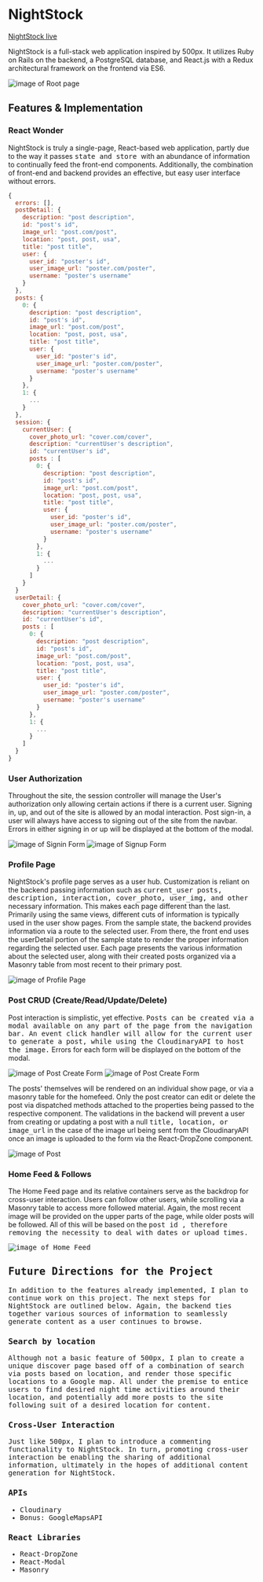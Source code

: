 # NightStock

[NightStock live][heroku]

[heroku]: http://nightstock.herokuapp.com/#/

NightStock is a full-stack web application inspired by 500px.  It utilizes Ruby on Rails on the backend, a PostgreSQL database, and React.js with a Redux architectural framework on the frontend via ES6.

![image of Root page](wireframes/RootPage.png)


## Features & Implementation

### React Wonder
NightStock is truly a single-page, React-based web application, partly due to the way it passes <tt> state and store </tt> with an abundance of information to continually feed the front-end components. Additionally, the combination of front-end and backend provides an effective, but easy user interface without errors.

```js
{
  errors: [],
  postDetail: {
    description: "post description",
    id: "post's id",
    image_url: "post.com/post",
    location: "post, post, usa",
    title: "post title",
    user: {
      user_id: "poster's id",
      user_image_url: "poster.com/poster",
      username: "poster's username"
    }
  },
  posts: {
    0: {
      description: "post description",
      id: "post's id",
      image_url: "post.com/post",
      location: "post, post, usa",
      title: "post title",
      user: {
        user_id: "poster's id",
        user_image_url: "poster.com/poster",
        username: "poster's username"
      }
    },
    1: {
      ...
    }
  },
  session: {
    currentUser: {
      cover_photo_url: "cover.com/cover",
      description: "currentUser's description",
      id: "currentUser's id",
      posts : [
        0: {
          description: "post description",
          id: "post's id",
          image_url: "post.com/post",
          location: "post, post, usa",
          title: "post title",
          user: {
            user_id: "poster's id",
            user_image_url: "poster.com/poster",
            username: "poster's username"
          }
        },
        1: {
          ...
        }
      ]
    }
  }
  userDetail: {
    cover_photo_url: "cover.com/cover",
    description: "currentUser's description",
    id: "currentUser's id",
    posts : [
      0: {
        description: "post description",
        id: "post's id",
        image_url: "post.com/post",
        location: "post, post, usa",
        title: "post title",
        user: {
          user_id: "poster's id",
          user_image_url: "poster.com/poster",
          username: "poster's username"
        }
      },
      1: {
        ...
      }
    ]
  }
}
```

### User Authorization
Throughout the site, the session controller will manage the User's authorization only allowing certain actions if there is a current user. Signing in, up, and out of the site is allowed by an modal interaction. Post sign-in, a user will always have access to signing out of the site from the navbar. Errors in either signing in or up will be displayed at the bottom of the modal.

![image of Signin Form](wireframes/Signin.png)
![image of Signup Form](wireframes/Signup.png)


### Profile Page
NightStock's profile page serves as a user hub. Customization is reliant on the backend passing information such as <tt> current_user posts, description, interaction, cover_photo, user_img, and other </tt> necessary information. This makes each page different than the last. Primarily using the same views, different cuts of information is typically used in the user show pages. From the sample state, the backend provides information via a route to the selected user. From there, the front end uses the userDetail portion of the sample state to render the proper information regarding the selected user. Each page presents the various information about the selected user, along with their created posts organized via a Masonry table from most recent to their primary post.

![image of Profile Page](wireframes/ProfilePage.png)


### Post CRUD (Create/Read/Update/Delete)
Post interaction is simplistic, yet effective. <tt>Posts can be created via a modal available on any part of the page from the navigation bar. An event click handler will allow for the current user to generate a post, while using the CloudinaryAPI to host the image.</tt> Errors for each form will be displayed on the bottom of the modal.

![image of Post Create Form](wireframes/Createpost.png)
![image of Post Create Form](wireframes/Updatepost.png)


The posts' themselves will be rendered on an individual show page, or via a masonry table for the homefeed. Only the post creator can edit or delete the post via dispatched methods attached to the properties being passed to the respective component. The validations in the backend will prevent a user from creating or updating a post with a null <tt>title, location, or image_url</tt> in the case of the image url being sent from the CloudinaryAPI once an image is uploaded to the form via the React-DropZone component.

![image of Post](wireframes/PostShow.png)


### Home Feed & Follows
The Home Feed page and its relative containers serve as the backdrop for cross-user interaction. Users can follow other users, while scrolling via a Masonry table to access more followed material. Again, the most recent image will be provided on the upper parts of the page, while older posts will be followed. All of this will be based on the <tt> post id </id>, therefore removing the necessity to deal with dates or upload times.

![image of Home Feed](wireframes/HomeFeed.png)


## Future Directions for the Project

In addition to the features already implemented, I plan to continue work on this project.  The next steps for NightStock are outlined below. Again, the backend ties together various sources of information to seamlessly generate content as a user continues to browse.

### Search by location

Although not a basic feature of 500px, I plan to create a unique discover page based off of a combination of search via posts based on location, and render those specific locations to a Google map. All under the premise to entice users to find desired night time activities around their location, and potentially add more posts to the site following suit of a desired location for content.

### Cross-User Interaction

Just like 500px, I plan to introduce a commenting functionality to NightStock. In turn, promoting cross-user interaction be enabling the sharing of additional information, ultimately in the hopes of additional content generation for NightStock.

### APIs
- Cloudinary
- Bonus: GoogleMapsAPI

### React Libraries
- React-DropZone
- React-Modal
- Masonry
